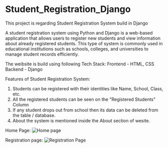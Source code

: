# Student_Registration_Django
This project is regarding Student Registration System build in Django

A student registration system using Python and Django is a web-based application that allows users to register new students and view information about already registered students. This type of system is commonly used in educational institutions such as schools, colleges, and universities to manage student records efficiently.

The weibsite is build using following Tech Stack:
Frontend - HTML, CSS
Backend - Django

Features of Student Registration System:
1. Students can be registered with their identities like Name, School, Class, etc.
2. All the registered students can be seen on the "Registered Students" Column
3. If any student drops out from school then its data can be deleted from the table / database.
4. About the system is mentioned inside the About section of wesite.

Home Page:
![Home page](https://github.com/Suyashg15/Student_Registration_Django/assets/121086270/3ca80173-4a1b-4065-99b2-80e4f917cb85)

Registration page:
![Registration Page](https://github.com/Suyashg15/Student_Registration_Django/assets/121086270/23f87b4e-ae8d-4c5d-ae72-c5f1772b2eb5)
